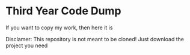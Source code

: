 # Third Year Code Dump
If you want to copy my work, then here it is

Disclamer: This repository is not meant to be cloned! Just download the project you need

